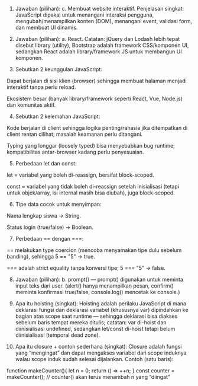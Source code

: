 1. Jawaban (pilihan): c. Membuat website interaktif.
Penjelasan singkat: JavaScript dipakai untuk menangani interaksi pengguna, mengubah/menampilkan konten (DOM), menangani event, validasi form, dan membuat UI dinamis.


2. Jawaban (pilihan): a. React.
Catatan: jQuery dan Lodash lebih tepat disebut library (utility), Bootstrap adalah framework CSS/komponen UI, sedangkan React adalah library/framework JS untuk membangun UI komponen.


3. Sebutkan 2 keunggulan JavaScript:

Dapat berjalan di sisi klien (browser) sehingga membuat halaman menjadi interaktif tanpa perlu reload.

Ekosistem besar (banyak library/framework seperti React, Vue, Node.js) dan komunitas aktif.



4. Sebutkan 2 kelemahan JavaScript:

Kode berjalan di client sehingga logika penting/rahasia jika ditempatkan di client rentan dilihat; masalah keamanan perlu ditangani.

Typing yang longgar (loosely typed) bisa menyebabkan bug runtime; kompatibilitas antar-browser kadang perlu penyesuaian.



5. Perbedaan let dan const:

let = variabel yang boleh di-reassign, bersifat block-scoped.

const = variabel yang tidak boleh di-reassign setelah inisialisasi (tetapi untuk objek/array, isi internal masih bisa diubah), juga block-scoped.



6. Tipe data cocok untuk menyimpan:

Nama lengkap siswa → String.

Status login (true/false) → Boolean.



7. Perbedaan == dengan ===:

== melakukan type coercion (mencoba menyamakan tipe dulu sebelum banding), sehingga 5 == "5" → true.

=== adalah strict equality tanpa konversi tipe; 5 === "5" → false.



8. Jawaban (pilihan): b. prompt() — prompt() digunakan untuk meminta input teks dari user. (alert() hanya menampilkan pesan, confirm() meminta konfirmasi true/false, console.log() mencetak ke console.)


9. Apa itu hoisting (singkat):
Hoisting adalah perilaku JavaScript di mana deklarasi fungsi dan deklarasi variabel (khususnya var) dipindahkan ke bagian atas scope saat runtime — sehingga deklarasi bisa diakses sebelum baris tempat mereka ditulis; catatan: var di-hoist dan diinisialisasi undefined, sedangkan let/const di-hoist tetapi belum diinisialisasi (temporal dead zone).


10. Apa itu closure + contoh sederhana (singkat):
Closure adalah fungsi yang “mengingat” dan dapat mengakses variabel dari scope induknya walau scope induk sudah selesai dijalankan.
Contoh (satu baris):

function makeCounter(){ let n = 0; return () => ++n; }
const counter = makeCounter(); // counter() akan terus menambah n yang “diingat”



